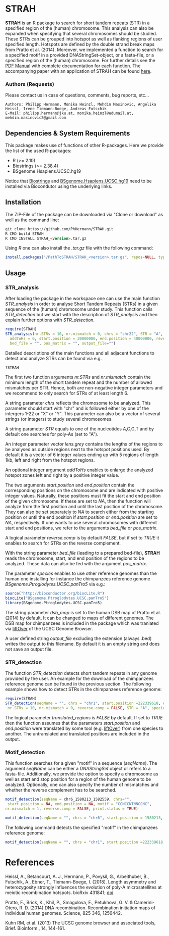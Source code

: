 # STRAH
**STRAH** is an R package to search for short tandem repeats (STR) in a specified region of the (human) chromosome. This analysis can also be expanded when specifying that several chromosomes should be studied. These STRs can be grouped into hotspot as well as flanking regions of user specified length. Hotspots are defined by the double strand break maps from Pratto et al. (2014). Moreover, we implemented a function to search for a specified motif in a provided DNAStringSet-object, or a fasta-file, or a specified region of the (human) chromosome. For further details see the [PDF Manual](./STRAH.pdf) with complete documentation for each function. The accompanying paper with an application of STRAH can be found [here](<https://doi.org/10.26508/lsa.201900364>). 

### Authors (Requests)
Please contact us in case of questions, comments, bug reports, etc...

    Authors: Philipp Hermann, Monika Heinzl, Mehdin Masinovic, Angelika Heissl, Irene Tiemann-Boege, Andreas Futschik
    E-Mail: philipp.hermann@jku.at, monika.heinzl@edumail.at, mehdin.masinovic2@gmail.com

## Dependencies & System Requirements
This package makes use of functions of other R-packages. Here we provide the list of the used R-packages: 

* R (>= 2.10)
* Biostrings (>= 2.38.4)
* BSgenome.Hsapiens.UCSC.hg19

Notice that [Biostrings](<http://bioconductor.org/packages/release/bioc/html/Biostrings.html>) and [BSgenome.Hsapiens.UCSC.hg19](<https://bioconductor.org/packages/release/data/annotation/html/BSgenome.Hsapiens.UCSC.hg19.html>) need to be installed via Biocondutor using the underlying links.

## Installation
The ZIP-File of the package can be downloaded via "Clone or download" as well as the command line: 

```markdown
git clone https://github.com/PhHermann/STRAH.git
R CMD build STRAH
R CMD INSTALL STRAH_<version>.tar.gz
``` 

Using *R* one can also install the *.tar.gz* file with the following command: 
```R
install.packages("/PathToSTRAH/STRAH_<version>.tar.gz", repos=NULL, type="source")
```

## Usage

### STR_analysis
After loading the package in the workspace one can use the main function *STR_analysis* in order to analyse Short Tandem Repeats (STRs) in a given sequence of the (human) chromosome under study. This function calls *STR_detection* but we start with the description of *STR_analysis* and then explain further options with *STR_detection*. 

```R
require(STRAH)
STR_analysis(nr.STRs = 10, nr.mismatch = 0, chrs = "chr22", STR = "A", lens.grey = 0:5*1000,
  addToHs = 0, start.position = 30000000, end.position = 40000000, reverse.comp = FALSE, 
  bed_file = "", pos_matrix = "", output_file="")
```

Detailed descriptions of the main functions and all adjacent functions to detect and analyze STRs can be found via e.g.

```R
?STRAH
```
The first two function arguments *nr.STRs* and *nr.mismatch* contain the minimum length of the short tandem repeat and the number of allowed mismatches per STR. Hence, both are non-negative integer parameters and we recommend to only search for STRs of at least length 6. 

A string parameter *chrs* reflects the chromosome to be analyzed. This parameter should start with "chr" and is followed either by one of the intergers 1-22 or "X" or "Y". This parameter can also be a vector of several strings (or integers) to study several chromosomes. 

A string parameter *STR* equals to one of the nucleotides A,C,G,T and by default one searches for poly-As (set to "A"). 

An integer parameter vector *lens.grey* contains the lengths of the regions to be analysed as outside regions next to the hotspot positions used. By default it is a vector of 6 integer values ending up with 5 regions of length 1kb, left and right from the hotspot regions. 

An optional integer argument *addToHs* enables to enlarge the analyzed hotspot zones left and right by a positive integer value. 

The two arguments *start.position* and *end.position* contain the corresponding positions on the chromosome and are indicated with positive integer values. Naturally, these positions must fit the start and end position of the given chromosome. If these are set to *NA*, then the function will analyze from the first position and until the last position of the chromosome. They can also be set separately to *NA* to search either from the starting position or until the end position if *start.position* or *end.position* are set to *NA*, respectively. If one wants to use several chromosomes with different start and end positions, we refer to the arguments *bed_file* or *pos_matrix*.

A logical parameter *reverse.comp* is by default *FALSE*, but if set to *TRUE* it enables to search for STRs on the reverse complement. 

With the string parameter *bed_file* (leading to a prepared bed-file), **STRAH** reads the chromosome, start, and end position of the regions to be analyzed. These data can also be fed with the argument *pos_matrix*. 

The parameter *species* enables to use other reference genomes than the human one installing for instance the chimpanzees reference genome *BSgenome.Ptroglodytes.UCSC.panTro5* via e.g.:

```R
source("http://bioconductor.org/biocLite.R")
biocLite("BSgenome.Ptroglodytes.UCSC.panTro5")
library(BSgenome.Ptroglodytes.UCSC.panTro5)
```

The string parameter *dsb_map* is set to the human DSB map of Pratto et al. (2014) by default. It can be changed to maps of different genomes. The DSB map for chimpanzees is included in the package which was tranlated via [liftOver](<https://genome.ucsc.edu/cgi-bin/hgLiftOver>) of the UCSC Genome Browser. 

A user defined string *output_file* excluding the extension (always .bed) writes the output to this filename. By default it is an empty string and does not save an output file. 

### STR_detection

The function *STR_detection* detects short tandem repeats in any genome provided by the user. An example for the download of the chimpanzees reference genome can be found in the previous section. The following example shows how to detect STRs in the chimpanzees reference genome:

```R
require(STRAH)
STR_detection(seqName = "", chrs = "chr1", start.position =222339618, end.position = 222339660,
 nr.STRs = 10, nr.mismatch = 0, reverse.comp = FALSE, STR = "A", species = BSgenome.Ptroglodytes.UCSC.panTro5)
```

The logical parameter *translated_regions* is *FALSE* by default. If set to *TRUE* then the function assumes that the parameters *start.position* and *end.position* were translated by some tool (e.g. [liftOver](<https://genome.ucsc.edu/cgi-bin/hgLiftOver>)) from one species to another. The untranslated and translated positions are included in the output.

### Motif_detection

This function searches for a given "motif" in a sequence (*seqName*). The argument *seqName* can be either a *DNAStringSet* object or refers to a fasta-file. Additionally, we provide the option to specify a chromosome as well as start and stop position for a region of the human genome to be analyzed. Optionally, one can also specify the number of mismatches and whether the reverse complement has to be searched.

```R
motif_detection(seqName = chr6_1580213_1582559, chrs="",
 start.position = NA, end.position = NA, motif = "CCNCCNTNNCCNC",
nr.mismatch = 1, reverse.comp = FALSE, print.status = TRUE)

motif_detection(seqName = "", chrs = "chr6", start.position = 1580213, end.position = 1582559,  motif = "CCNCCNTNNCCNC", nr.mismatch = 1, reverse.comp = FALSE, print.status = FALSE)
```

The following command detects the specified "motif" in the chimpanzees reference genome: 

```R
motif_detection(seqName = "", chrs = "chr1", start.position =222339618, end.position = 222339660, motif = "A", nr.mismatch = 0, reverse.comp = FALSE, print.status = FALSE, species = BSgenome.Ptroglodytes.UCSC.panTro5)
```

# References 
Heissl, A., Betancourt, A. J., Hermann, P., Povysil, G., Arbeithuber, B., Futschik, A., Ebner, T., Tiemann-Boege, I. (2018). Length asymmetry and heterozygosity strongly influences the evolution of poly-A microsatellites at meiotic recombination hotspots. bioRxiv 431841; [doi](<https://doi.org/10.1101/431841>). 

Pratto, F., Brick, K., Khil, P., Smagulova, F., Petukhova, G. V. & Camerini-Otero, R. D. (2014) DNA recombination. Recombination initiation maps of individual human genomes. Science, 825 346, 1256442. 

Kuhn RM, et al. (2013) The UCSC genome browser and associated tools, Brief. Bioinform., 14, 144-161.
